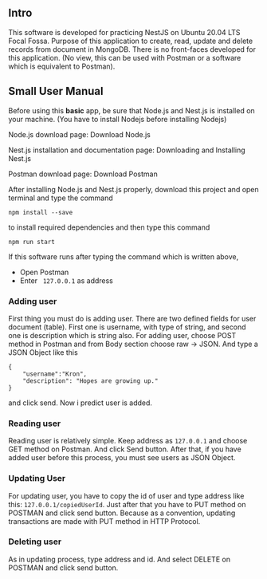 ## Intro
This software is developed for practicing NestJS on Ubuntu 20.04 LTS Focal Fossa. Purpose of this application to create, read, update and delete records from document in MongoDB. There is no front-faces developed for this application. (No view, this can be used with Postman or a software which is equivalent to Postman).

## Small User Manual
Before using this <b>basic</b> app, be sure that Node.js and Nest.js is installed on your machine. (You have to install Nodejs before installing Nodejs)

Node.js download page:
<a style="text-decoration: none; cursor: pointer;" href="https://nodejs.org/en/download">Download Node.js</a>

Nest.js installation and documentation page:
<a style="text-decoration: none; cursor: pointer" href="https://docs.nestjs.com">Downloading and Installing Nest.js</a>

Postman download page: <a style="text-decoration: none; cursor: pointer;" href="https://www.postman.com/downloads/">Download Postman</a>

After installing Node.js and Nest.js properly, download this project and open terminal and type the command
```
npm install --save
```
to install required dependencies
and then type this command
```
npm run start
``` 
If this software runs after typing the command which is written above,
+ Open Postman
+ Enter ``` 127.0.0.1``` as address

### Adding user
First thing you must do is adding user. There are two defined fields for user document (table). First one is username, with type of string, and second one is description which is string also. For adding user, choose POST method in Postman and from Body section choose raw -> JSON. And type a JSON Object like this
```
{
    "username":"Kron",
    "description": "Hopes are growing up."
}
```  
and click send. Now i predict user is added.

### Reading user
Reading user is relatively simple. Keep address as ```127.0.0.1``` and choose GET method on Postman. And click Send button. After that, if you have added user before this process, you must see users as JSON Object.

### Updating User
For updating user, you have to copy the id of user and type address like this: ```127.0.0.1/copiedUserId```.
Just after that you have  to PUT method on POSTMAN and click send button. Because as a convention, updating transactions are made with PUT method in HTTP Protocol.

### Deleting user
As in updating process, type address and id. And select DELETE on POSTMAN and click send button.
